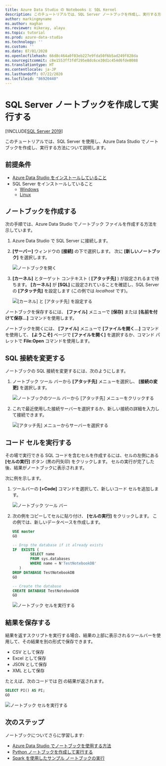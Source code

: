 ```yaml
---
title: Azure Data Studio の Notebooks と SQL Kernel
description: このチュートリアルでは、SQL Server ノートブックを作成し、実行する方法を紹介します。
author: markingmyname
ms.author: maghan
ms.reviewer: mikeray, alayu
ms.topic: tutorial
ms.prod: azure-data-studio
ms.technology: ''
ms.custom: ''
ms.date: 07/01/2020
ms.openlocfilehash: 66d8c464a0f03eb227e9fda50f6b5ad249f828da
ms.sourcegitcommit: c8e1553ff3fdf295e8dc6ce30d1c454d6fde8088
ms.translationtype: HT
ms.contentlocale: ja-JP
ms.lasthandoff: 07/22/2020
ms.locfileid: "86920440"
---
```

# <a name="create-and-run-a-sql-server-notebook"></a>SQL Server ノートブックを作成して実行する

[!INCLUDE[SQL Server 2019](../includes/applies-to-version/sqlserver2019.md)]

このチュートリアルでは、SQL Server を使用し、Azure Data Studio でノートブックを作成し、実行する方法について説明します。

## <a name="prerequisites"></a>前提条件

- [Azure Data Studio をインストールしていること](download-azure-data-studio.md)
- SQL Server をインストールしていること
  - [Windows](../database-engine/install-windows/install-sql-server.md)
  - [Linux](../linux/sql-server-linux-setup.md)

## <a name="create-a--notebook"></a>ノートブックを作成する

次の手順では、Azure Data Studio でノートブック ファイルを作成する方法を示しています。

1. Azure Data Studio で SQL Server に接続します。

1. **[サーバー]** ウィンドウの **[接続]** の下で選択します。 次に **[新しいノートブック]** を選択します。

   ![ノートブックを開く](media/notebook-tutorial/azure-data-studio-open-notebook.png)

1. **[カーネル]** とターゲット コンテキスト ( **[アタッチ先]** ) が設定されるまで待ちます。 **[カーネル]** が **[SQL]** に設定されていることを確認し、SQL Server の **[アタッチ先]** を設定します (この例では *localhost* です)。

   ![[カーネル] と [アタッチ先] を設定する](media/notebook-tutorial/set-kernel-and-attach-to.png)

ノートブックを保存するには、 **[ファイル]** メニューで **[保存]** または **[名前を付けて保存...]** コマンドを使用します。 

ノートブックを開くには、 **[ファイル]** メニューで **[ファイルを開く...]** コマンドを使用して、 **[ようこそ]** ページで **[ファイルを開く]** を選択するか、コマンド パレットで **File:Open** コマンドを使用します。

## <a name="change-the-sql-connection"></a>SQL 接続を変更する

ノートブックの SQL 接続を変更するには、次のようにします。

1. ノートブック ツール バーから **[アタッチ先]** メニューを選択し、 **[接続の変更]** を選択します。

   ![ノートブックのツール バーから [アタッチ先] メニューをクリックする](./media/notebook-tutorial/select-attach-to-1.png)

2. これで最近使用した接続サーバーを選択するか、新しい接続の詳細を入力して接続できます。

   ![[アタッチ先] メニューからサーバーを選択する](./media/notebook-tutorial/select-attach-to-2.png)

## <a name="run-a-code-cell"></a>コード セルを実行する

その場で実行できる SQL コードを含むセルを作成するには、セルの左側にある **[セルの実行]** ボタン (黒の円矢印) をクリックします。 セルの実行が完了した後、結果がノートブックに表示されます。

次に例を示します。

1. ツールバーの **[+Code]** コマンドを選択して、新しいコード セルを追加します。

   ![ノートブック ツール バー](media/notebooks-guidance/notebook-toolbar.png)

1. 次の例をコピーしてセルに貼り付け、 **[セルの実行]** をクリックします。 この例では、新しいデータベースを作成します。

   ```sql
   USE master
   GO
   
   -- Drop the database if it already exists
   IF  EXISTS (
           SELECT name
           FROM sys.databases
           WHERE name = N'TestNotebookDB'
      )
   DROP DATABASE TestNotebookDB
   GO
   
   -- Create the database
   CREATE DATABASE TestNotebookDB
   GO
   ```

   ![ノートブック セルを実行する](media/notebook-tutorial/run-notebook-cell.png)

## <a name="save-the-result"></a>結果を保存する

結果を返すスクリプトを実行する場合、結果の上部に表示されるツールバーを使用して、その結果を別の形式で保存できます。

- CSV として保存
- Excel として保存
- JSON として保存
- XML として保存

たとえば、次のコードでは [PI](../t-sql/functions/pi-transact-sql.md) の結果が返されます。

```sql
SELECT PI() AS PI;
GO
```

![ノートブック セルを実行する](media/notebook-tutorial/run-notebook-cell-2.png)

## <a name="next-steps"></a>次のステップ

ノートブックについてさらに学習します:

- [Azure Data Studio でノートブックを使用する方法](notebooks-guidance.md)
- [Python ノートブックを作成して実行する](notebooks-tutorial-python-kernel.md)
- [Spark を使用したサンプル ノートブックの実行](../big-data-cluster/notebooks-tutorial-spark.md)